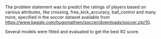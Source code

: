 The problem statement was to predict the ratings of players based on various attributes, like crossing, free_kick_accuracy, ball_control and many more, specified in the soccer dataset available from https://www.kaggle.com/hugomathien/soccer/downloads/soccer.zip/10.

Several models were fitted and evaluated to get the best R2 score.
